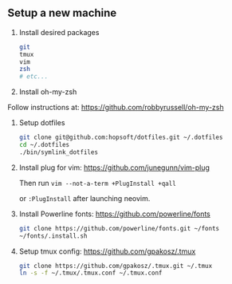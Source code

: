 ## Setup a new machine

1. Install desired packages

    ```sh
    git
    tmux
    vim
    zsh
    # etc...
    ```

1. Install oh-my-zsh

  Follow instructions at: https://github.com/robbyrussell/oh-my-zsh

1. Setup dotfiles

    ```sh
    git clone git@github.com:hopsoft/dotfiles.git ~/.dotfiles
    cd ~/.dotfiles
    ./bin/symlink_dotfiles
    ```

1. Install plug for vim: https://github.com/junegunn/vim-plug

    Then run `vim --not-a-term +PlugInstall +qall`

    or `:PlugInstall` after launching neovim.

1. Install Powerline fonts: https://github.com/powerline/fonts

    ```sh
    git clone https://github.com/powerline/fonts.git ~/fonts
    ~/fonts/.install.sh
    ```

1. Setup tmux config: https://github.com/gpakosz/.tmux

    ```sh
    git clone https://github.com/gpakosz/.tmux.git ~/.tmux
    ln -s -f ~/.tmux/.tmux.conf ~/.tmux.conf
    ```
